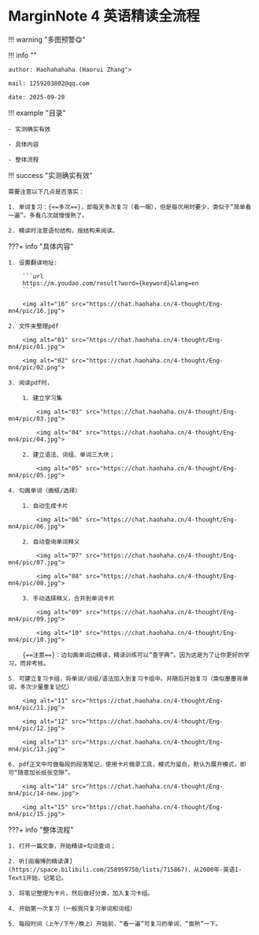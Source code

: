 # MarginNote 4 英语精读全流程

!!! warning "多图预警😋"

!!! info ""
    
    author: Haohahahaha (Haorui Zhang">
    
    mail: 1259203802@qq.com

    date: 2025-09-20

!!! example "目录"

    - 实测确实有效
    
    - 具体内容
    
    - 整体流程

!!! success "实测确实有效"

    需要注意以下几点是否落实：

    1. 单词复习：{==多次==}，即每天多次复习（看一眼），但是每次用时要少，类似于“简单看一遍”。多看几次就慢慢熟了。
   
    2. 精读时注意语句结构，按结构来阅读。


???+ info "具体内容"

    1. 设置翻译地址: 
    
        ```url
        https://m.youdao.com/result?word={keyword}&lang=en
        ```
        
        <img alt="16" src="https://chat.haohaha.cn/4-thought/Eng-mn4/pic/16.jpg">

    2. 文件夹整理pdf
    
        <img alt="01" src="https://chat.haohaha.cn/4-thought/Eng-mn4/pic/01.jpg">
       
        <img alt="02" src="https://chat.haohaha.cn/4-thought/Eng-mn4/pic/02.png">
    
    3. 阅读pdf时，
       
        1. 建立学习集
        
            <img alt="03" src="https://chat.haohaha.cn/4-thought/Eng-mn4/pic/03.jpg">
            
            <img alt="04" src="https://chat.haohaha.cn/4-thought/Eng-mn4/pic/04.jpg">
            
        2. 建立语法、词组、单词三大块；
   
            <img alt="05" src="https://chat.haohaha.cn/4-thought/Eng-mn4/pic/05.jpg">
    
    4. 勾画单词（画框/选择）

        1. 自动生成卡片
        
            <img alt="06" src="https://chat.haohaha.cn/4-thought/Eng-mn4/pic/06.jpg">

        2. 自动查询单词释义
        
            <img alt="07" src="https://chat.haohaha.cn/4-thought/Eng-mn4/pic/07.jpg">

            <img alt="08" src="https://chat.haohaha.cn/4-thought/Eng-mn4/pic/08.jpg">
        
        3. 手动选择释义，合并到单词卡片
   
            <img alt="09" src="https://chat.haohaha.cn/4-thought/Eng-mn4/pic/09.jpg">

            <img alt="10" src="https://chat.haohaha.cn/4-thought/Eng-mn4/pic/10.jpg">
    
        {==注意==}：边勾画单词边精读，精读训练可以“查字典”，因为这是为了让你更好的学习，而非考核。
    
    5. 可建立复习卡组，将单词/词组/语法加入到复习卡组中。并随后开始复习（类似墨墨背单词，多次少量重复记忆）
    
        <img alt="11" src="https://chat.haohaha.cn/4-thought/Eng-mn4/pic/11.jpg">

        <img alt="12" src="https://chat.haohaha.cn/4-thought/Eng-mn4/pic/12.jpg">

        <img alt="13" src="https://chat.haohaha.cn/4-thought/Eng-mn4/pic/13.jpg">

    6. pdf正文中可做每段的段落笔记，使用卡片摘录工具，模式为留白，默认为展开模式，即可“随意加长纸张空隙”。

        <img alt="14" src="https://chat.haohaha.cn/4-thought/Eng-mn4/pic/14-new.jpg">

        <img alt="15" src="https://chat.haohaha.cn/4-thought/Eng-mn4/pic/15.jpg">
   
???+ info "整体流程"

    1. 打开一篇文章，开始精读+勾词查词；
    
    2. 听[田瀚博的精读课](https://space.bilibili.com/258959750/lists/715867)，从2000年-英语1-Text1开始，记笔记。
    
    3. 将笔记整理为卡片，然后做好分类，加入复习卡组。
    
    4. 开始第一次复习（一般我只复习单词和词组）
    
    5. 每段时间（上午/下午/晚上）开始前，“看一遍”可复习的单词，“面熟”一下。